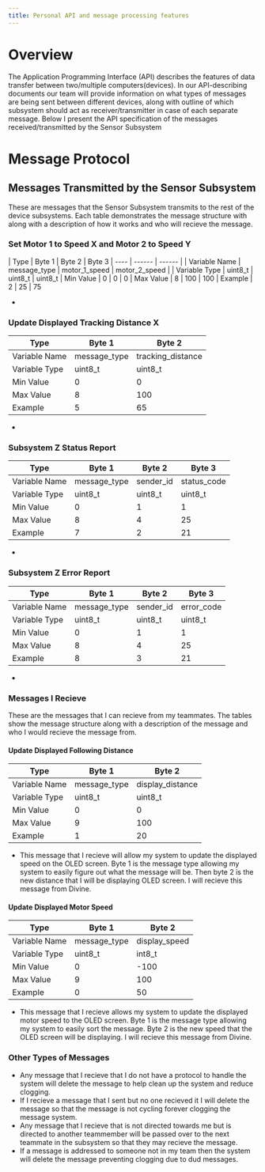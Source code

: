 ```yaml
---
title: Personal API and message processing features
---
```


# Overview

The Application Programming Interface (API) describes the features of data transfer between two/multiple computers(devices).
In our API-describing documents our team will provide information on what types of messages are being sent between different devices,
along with outline of which subsystem should act as receiver/transmitter in case of each separate message.
Below I present the API specification of the messages received/transmitted by the Sensor Subsystem

# Message Protocol

## Messages Transmitted by the Sensor Subsystem

These are messages that the Sensor Subsystem transmits to the rest of the device subsystems.
Each table demonstrates the message structure with along with a description of how it works and who will recieve the message.

### Set Motor 1 to Speed X and Motor 2 to Speed Y
| Type | Byte 1 | Byte 2 | Byte 3
| ---- | ------ | ------ |
| Variable Name | message_type | motor_1_speed | motor_2_speed |
| Variable Type | uint8_t | uint8_t | uint8_t
| Min Value | 0 | 0 | 0
| Max Value | 8 | 100 | 100
| Example | 2 | 25 | 75

- <COMMENT>

### Update Displayed Tracking Distance X		
| Type | Byte 1 | Byte 2 |
| ---- | ------ | ------ |
| Variable Name | message_type | tracking_distance |
| Variable Type | uint8_t | uint8_t |
| Min Value | 0 | 0 |
| Max Value | 8 | 100 |
| Example | 5 | 65 |

- <COMMENT>

### Subsystem Z Status Report
| Type | Byte 1 | Byte 2 | Byte 3 |
| ---- | ------ | ------ | ------ |
| Variable Name | message_type | sender_id | status_code |
| Variable Type | uint8_t | uint8_t | uint8_t |
| Min Value | 0 | 1 | 1 |
| Max Value | 8 | 4 | 25 |
| Example | 7 | 2 | 21 |

- <COMMENT>

### Subsystem Z Error Report
| Type | Byte 1 | Byte 2 | Byte 3 |
| ---- | ------ | ------ | ------ |
| Variable Name | message_type | sender_id | error_code |
| Variable Type | uint8_t | uint8_t | uint8_t |
| Min Value | 0 | 1 | 1 |
| Max Value | 8 | 4 | 25 |
| Example | 8 | 3 | 21 |

- <COMMENT>

### Messages I Recieve

These are the messages that I can recieve from my teammates. The tables show the message structure along with a description of the message and who I would recieve the message from.

#### Update Displayed Following Distance
| Type | Byte 1 | Byte 2 |
| ---- | ------ | ------ |
| Variable Name | message_type | display_distance |
| Variable Type | uint8_t | uint8_t |
| Min Value | 0 | 0 |
| Max Value | 9 | 100 |
| Example | 1 | 20 |

- This message that I recieve will allow my system to update the displayed speed on the OLED screen. Byte 1 is the message type allowing my system to easily figure out what the message will be. Then byte 2 is the new distance that I will be displaying OLED screen. I will recieve this message from Divine.

#### Update Displayed Motor Speed
| Type | Byte 1 | Byte 2 |
| ---- | ------ | ------ |
| Variable Name | message_type | display_speed |
| Variable Type | uint8_t | int8_t |
| Min Value | 0 | -100 |
| Max Value | 9 | 100 |
| Example | 0 | 50 |

- This message that I recieve allows my system to update the displayed motor speed to the OLED screen. Byte 1 is the message type allowing my system to easily sort the message. Byte 2 is the new speed that the OLED screen will be displaying. I will recieve this message from Divine.


### Other Types of Messages

- Any message that I recieve that I do not have a protocol to handle the system will delete the message to help clean up the system and reduce clogging.
- If I recieve a message that I sent but no one recieved it I will delete the message so that the message is not cycling forever clogging the message system.
- Any message that I recieve that is not directed towards me but is directed to another teammember will be passed over to the next teammate in the subsystem so that they may recieve the message.
- If a message is addressed to someone not in my team then the system will delete the message preventing clogging due to dud messages.
